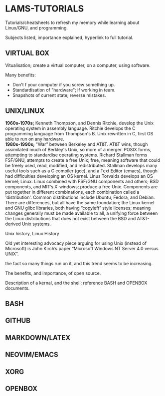 # LAMS-TUTORIALS

Tutorials/cheatsheets to refresh my memory while learning about Linux/GNU, and programming. 

Subjects listed, importance explained, hyperlink to full tutorial.

## VIRTUAL BOX
Vitualisation; create a virtual computer, on a computer, using software. 

Many benefits:
- Don't f your computer if you screw something up.
- Standardisation of "hardware"; if working in team.
- Snapshots of current state; reverse mistakes.

## UNIX/LINUX

**1960s-1970s;** Kenneth Thompson, and Dennis Ritchie, develop the Unix operating system in assembly language. Ritchie develops the C programming language from Thompson's B. Unix rewritten in C, first OS able to run on any hardware.     
**1980s-1990s;** "War” between Berkeley and AT&T. AT&T wins, though assimilated much of Berkley's Unix, so more of a merger. POSIX forms, attempting to standardise operating systems. Richard Stallman forms FSF/GNU, attempts to create a free Unix; free, meaning software that could be freely used, read, modified, and redistributed. Stallman develops many useful tools such as a C compiler (gcc), and a Text Editor (emacs), though had difficulties developing an OS kernel. Linus Torvalds develops an OS kernel; Linux. Linux combined with FSF/GNU components and others; BSD components, and MIT’s X-windows; produce a free Unix. Components are put together in different combinations, each combination called a 'distribution'. Common distributions include Ubuntu, Fedora, and Debian. There are differences, but all have the same foundation; the Linux kernel and GNU glibc libraries, both having “copyleft” style licenses; meaning changes generally must be made available to all, a unifying force between the Linux distributions that does not exist between the BSD and AT&T-derived Unix systems.

Unix history, Linux History

Old yet interesting advocacy piece arguing for using Unix (instead of Microsoft) is John Kirch’s paper “Microsoft Windows NT Server 4.0 versus UNIX”.



the fact so many things run on it, and this trend seems to be increasing.

The benefits, and importance, of open source.

Description of a kernal, and the shell; reference BASH and OPENBOX documents.

## BASH


## GITHUB


## MARKDOWN/LATEX


## NEOVIM/EMACS


## XORG


## OPENBOX







